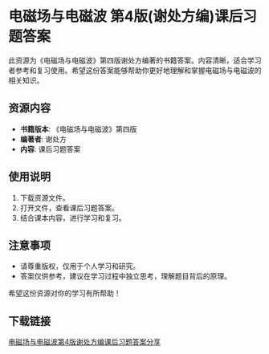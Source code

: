 # 电磁场与电磁波 第4版(谢处方编)课后习题答案

此资源为《电磁场与电磁波》第四版谢处方编著的书籍答案。内容清晰，适合学习者参考和复习使用。希望这份答案能够帮助你更好地理解和掌握电磁场与电磁波的相关知识。

## 资源内容

- **书籍版本**: 《电磁场与电磁波》第四版
- **编著者**: 谢处方
- **内容**: 课后习题答案

## 使用说明

1. 下载资源文件。
2. 打开文件，查看课后习题答案。
3. 结合课本内容，进行学习和复习。

## 注意事项

- 请尊重版权，仅用于个人学习和研究。
- 答案仅供参考，建议在学习过程中独立思考，理解题目背后的原理。

希望这份资源对你的学习有所帮助！

## 下载链接

[电磁场与电磁波第4版谢处方编课后习题答案分享](https://pan.quark.cn/s/e7515fe48e45)